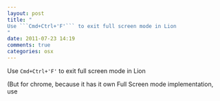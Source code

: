 ```yaml
---
layout: post
title: "
Use ```Cmd+Ctrl+'F'``` to exit full screen mode in Lion
"
date: 2011-07-23 14:19
comments: true
categories: osx
---
```


Use ```Cmd+Ctrl+'F'``` to exit full screen mode in Lion


(But for chrome, because it has it own Full Screen mode implementation, use 

